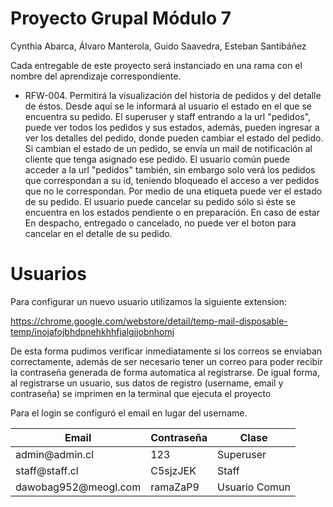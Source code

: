 #  Proyecto Grupal Módulo 7

Cynthia Abarca, Álvaro Manterola, Guido Saavedra, Esteban Santibáñez

Cada entregable de este proyecto será instanciado en una rama con el nombre del aprendizaje correspondiente.

- RFW-004. Permitirá la visualización del historia de pedidos y del detalle de éstos. Desde aquí se
le informará al usuario el estado en el que se encuentra su pedido.
    El superuser y staff entrando a la url "pedidos", puede ver todos los pedidos y sus estados, además, pueden ingresar a ver los detalles del pedido, donde pueden cambiar el estado del pedido. Si cambian el estado de un pedido, se envía un mail de notificación al cliente que tenga asignado ese pedido.
    El usuario común puede acceder a la url "pedidos" también, sin embargo solo verá los pedidos que correspondan a su id, teniendo bloqueado el acceso a ver pedidos que no le correspondan. Por medio de una etiqueta puede ver el estado de su pedido. El usuario puede cancelar su pedido sólo si éste se encuentra en los estados pendiente o
en preparación. En caso de estar En despacho, entregado o cancelado, no puede ver el boton para cancelar en el detalle de su pedido.

# Usuarios

Para configurar un nuevo usuario utilizamos la siguiente extension:

https://chrome.google.com/webstore/detail/temp-mail-disposable-temp/inojafojbhdpnehkhhfjalgjjobnhomj
 

De esta forma pudimos verificar inmediatamente si los correos se enviaban correctamente, además de ser necesario tener un correo para
poder recibir la contraseña generada de forma automatica al registrarse.
De igual forma, al registrarse un usuario, sus datos de registro (username, email y contraseña) se imprimen en la terminal que ejecuta el proyecto

Para el login se configuró el email en lugar del username.

<table>
    <thead>
          <th>Email</th>
          <th>Contraseña</th>
          <th>Clase</th>
    </thead>
    <tbody>
          <tr>
            <td>admin@admin.cl</td>
            <td>123</td>
            <td>Superuser</td>
          </tr>
          <tr>
            <td>staff@staff.cl</td>
            <td>C5sjzJEK</td>
            <td>Staff</td>
          </tr>
          <tr>
            <td>dawobag952@meogl.com</td>
            <td>ramaZaP9</td>
            <td>Usuario Comun</td>
          </tr>
    </tbody>
</table>
